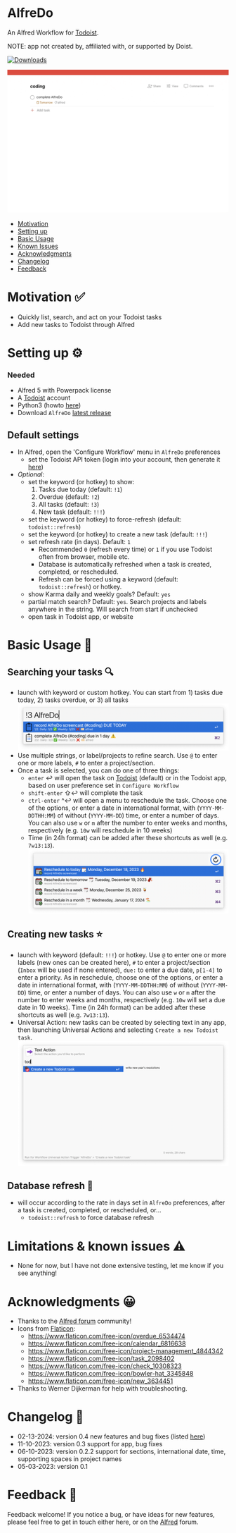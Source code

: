 # AlfreDo
An Alfred Workflow for [Todoist](https://todoist.com/). 

NOTE: app not created by, affiliated with, or supported by Doist.

<a href="https://github.com/giovannicoppola/alfreDO/releases/latest/">
<img alt="Downloads"
src="https://img.shields.io/github/downloads/giovannicoppola/alfreDo/total?color=purple&label=Downloads"><br/>
</a>

![](images/CreateTask.gif)

<!-- MarkdownTOC autolink="true" bracket="round" depth="3" autoanchor="true" -->

- [Motivation](#motivation)
- [Setting up](#setting-up)
- [Basic Usage](#usage)
- [Known Issues](#known-issues)
- [Acknowledgments](#acknowledgments)
- [Changelog](#changelog)
- [Feedback](#feedback)

<!-- /MarkdownTOC -->


<h1 id="motivation">Motivation ✅</h1>

- Quickly list, search, and act on your Todoist tasks 
- Add new tasks to Todoist through Alfred



<h1 id="setting-up">Setting up ⚙️</h1>

### Needed
- Alfred 5 with Powerpack license
- A [Todoist](https://todoist.com/) account
- Python3 (howto [here](https://www.freecodecamp.org/news/python-version-on-mac-update/))
- Download `AlfreDo` [latest release](https://github.com/giovannicoppola/alfredo/releases/latest)



## Default settings 
- In Alfred, open the 'Configure Workflow' menu in `AlfreDo` preferences
 	- set the Todoist API token (login into your account, then generate it [here](https://todoist.com/app/settings/integrations/developer))
- *Optional*:	
	- set the keyword (or hotkey) to show: 
		1. Tasks due today (default: `!1`)
		2. Overdue (default: `!2`)
		3. All tasks (default: `!3`)
		4. New task (default: `!!!`)
	- set the keyword (or hotkey) to force-refresh (default: `todoist::refresh`)
	- set the keyword (or hotkey) to create a new task (default: `!!!`)
	- set refresh rate (in days). Default: `1`
		- Recommended `0` (refresh every time) or `1` if you use Todoist often from browser, mobile etc. 
		- Database is automatically refreshed when a task is created, completed, or rescheduled.
		- Refresh can be forced using a keyword (default: `todoist::refresh`) or hotkey.
	- show Karma daily and weekly goals? Default: `yes`
	- partial match search? Default: `yes`. Search projects and labels anywhere in the string. Will search from start if unchecked
	- open task in Todoist app, or website


<h1 id="usage">Basic Usage 📖</h1>

## Searching your tasks 🔍
- launch with keyword or custom hotkey. You can start from 1) tasks due today, 2) tasks overdue, or 3) all tasks
![](images/demo.png)
- Use multiple strings, or label/projects to refine search. Use `@` to enter one or more labels, `#` to enter a project/section. 
- Once a task is selected, you can do one of three things: 
	- `enter` ↩️ will open the task on [Todoist](https://todoist.com/) (default) or in the Todoist app, based on user preference set in `Configure Workflow`
	- `shift-enter` ⇧↩️ will complete the task
	- `ctrl-enter` ^↩️ will open a menu to reschedule the task. Choose one of the options, or enter a date in international format, with (`YYYY-MM-DDTHH:MM`) of without (`YYYY-MM-DD`) time, or enter a number of days. You can also use `w` or `m` after the number to enter weeks and months, respectively (e.g. `10w` will reschedule in 10 weeks)
	- Time (in 24h format) can be added after these shortcuts as well (e.g. `7w13:13`).
![](images/reschedule.png)
	

## Creating new tasks ⭐
- launch with keyword (default: `!!!`) or hotkey. Use `@` to enter one or more labels (new ones can be created here), `#` to enter a project/section (`Inbox` will be used if none entered), `due:` to enter a due date, `p[1-4]` to enter a priority. As in reschedule, choose one of the options, or enter a date in international format, with (`YYYY-MM-DDTHH:MM`) of without (`YYYY-MM-DD`) time, or enter a number of days. You can also use `w` or `m` after the number to enter weeks and months, respectively (e.g. `10w` will set a due date in 10 weeks). Time (in 24h format) can be added after these shortcuts as well (e.g. `7w13:13`).
- Universal Action: new tasks can be created by selecting text in any app, then launching Universal Actions and selecting `Create a new Todoist task`. 
![](images/universalAction.png)



## Database refresh 🔄
- will occur according to the rate in days set in `AlfreDo` preferences, after a task is created, completed, or rescheduled, or...
	- `todoist::refresh` to force database refresh


<h1 id="known-issues">Limitations & known issues ⚠️</h1>

- None for now, but I have not done extensive testing, let me know if you see anything!



<h1 id="acknowledgments">Acknowledgments 😀</h1>

- Thanks to the [Alfred forum](https://www.alfredforum.com) community!
- Icons from [Flaticon](https://www.flaticon.com/): 
	- https://www.flaticon.com/free-icon/overdue_6534474
	- https://www.flaticon.com/free-icon/calendar_6816638
	- https://www.flaticon.com/free-icon/project-management_4844342
	- https://www.flaticon.com/free-icon/task_2098402
	- https://www.flaticon.com/free-icon/check_10308323
	- https://www.flaticon.com/free-icon/bowler-hat_3345848
	- https://www.flaticon.com/free-icon/new_3634451
- Thanks to Werner Dijkerman for help with troubleshooting. 
	
	
<h1 id="changelog">Changelog 🧰</h1>

- 02-13-2024: version 0.4 new features and bug fixes (listed [here](https://github.com/giovannicoppola/AlfreDo/blob/main/changelog.md#version-04-feb-2024))
- 11-10-2023: version 0.3 support for app, bug fixes
- 06-10-2023: version 0.2.2 support for sections, international date, time, supporting spaces in project names
- 05-03-2023: version 0.1


<h1 id="feedback">Feedback 🧐</h1>

Feedback welcome! If you notice a bug, or have ideas for new features, please feel free to get in touch either here, or on the [Alfred](https://www.alfredforum.com) forum. 
